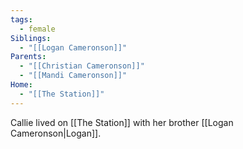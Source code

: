 ```yaml
---
tags:
  - female
Siblings:
  - "[[Logan Cameronson]]"
Parents:
  - "[[Christian Cameronson]]"
  - "[[Mandi Cameronson]]"
Home:
  - "[[The Station]]"
---
```

Callie lived on [[The Station]] with her brother [[Logan Cameronson|Logan]].